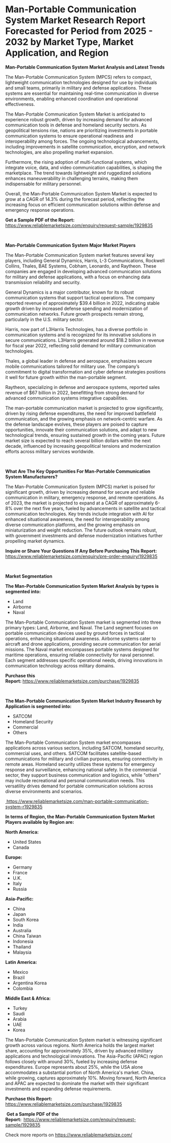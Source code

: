 <p><h1>Man-Portable Communication System Market Research Report Forecasted for Period from 2025 -  2032 by Market Type, Market Application, and Region</h1></p><p><strong>Man-Portable Communication System Market Analysis and Latest Trends</strong></p>
<p><p>The Man-Portable Communication System (MPCS) refers to compact, lightweight communication technologies designed for use by individuals and small teams, primarily in military and defense applications. These systems are essential for maintaining real-time communication in diverse environments, enabling enhanced coordination and operational effectiveness.</p><p>The Man-Portable Communication System Market is anticipated to experience robust growth, driven by increasing demand for advanced communication tools in defense and homeland security sectors. As geopolitical tensions rise, nations are prioritizing investments in portable communication systems to ensure operational readiness and interoperability among forces. The ongoing technological advancements, including improvements in satellite communication, encryption, and network technologies, are also propelling market expansion.</p><p>Furthermore, the rising adoption of multi-functional systems, which integrate voice, data, and video communication capabilities, is shaping the marketplace. The trend towards lightweight and ruggedized solutions enhances maneuverability in challenging terrains, making them indispensable for military personnel.</p><p>Overall, the Man-Portable Communication System Market is expected to grow at a CAGR of 14.3% during the forecast period, reflecting the increasing focus on efficient communication solutions within defense and emergency response operations.</p></p>
<p><strong>Get a Sample PDF of the Report:&nbsp;</strong> <a href="https://www.reliablemarketsize.com/enquiry/request-sample/1929835?utm_campaign=2946&utm_medium=2&utm_source=Github&utm_content=ia&utm_term=29032025&utm_id=man-portable-communication-system">https://www.reliablemarketsize.com/enquiry/request-sample/1929835</a></p>
<p>&nbsp;</p>
<p><strong>Man-Portable Communication System Major Market Players</strong></p>
<p><p>The Man-Portable Communication System market features several key players, including General Dynamics, Harris, L-3 Communications, Rockwell Collins, Thales, BAE Systems, Cobham, Leonardo, and Raytheon. These companies are engaged in developing advanced communication solutions for military and defense applications, with a focus on enhancing data transmission reliability and security.</p><p>General Dynamics is a major contributor, known for its robust communication systems that support tactical operations. The company reported revenue of approximately $39.4 billion in 2022, indicating stable growth driven by increased defense spending and modernization of communication networks. Future growth prospects remain strong, particularly in the U.S. military sector.</p><p>Harris, now part of L3Harris Technologies, has a diverse portfolio in communication systems and is recognized for its innovative solutions in secure communications. L3Harris generated around $18.2 billion in revenue for fiscal year 2022, reflecting solid demand for military communication technologies.</p><p>Thales, a global leader in defense and aerospace, emphasizes secure mobile communications tailored for military use. The company’s commitment to digital transformation and cyber defense strategies positions it well for future growth within the man-portable segment.</p><p>Raytheon, specializing in defense and aerospace systems, reported sales revenue of $67 billion in 2022, benefitting from strong demand for advanced communication systems integrative capabilities.</p><p>The man-portable communication market is projected to grow significantly, driven by rising defense expenditures, the need for improved battlefield communication, and the growing emphasis on network-centric warfare. As the defense landscape evolves, these players are poised to capture opportunities, innovate their communication solutions, and adapt to new technological trends, ensuring sustained growth in the coming years. Future market size is expected to reach several billion dollars within the next decade, influenced by increasing geopolitical tensions and modernization efforts across military services worldwide.</p></p>
<p>&nbsp;</p>
<p><strong>What Are The Key Opportunities For Man-Portable Communication System Manufacturers?</strong></p>
<p><p>The Man-Portable Communication System (MPCS) market is poised for significant growth, driven by increasing demand for secure and reliable communication in military, emergency response, and remote operations. As of 2023, the market is projected to expand at a CAGR of approximately 6-8% over the next five years, fueled by advancements in satellite and tactical communication technologies. Key trends include integration with AI for enhanced situational awareness, the need for interoperability among diverse communication platforms, and the growing emphasis on miniaturization and weight reduction. The future outlook remains robust, with government investments and defense modernization initiatives further propelling market dynamics.</p></p>
<p><strong>Inquire or Share Your Questions If Any Before Purchasing This Report:</strong> <a href="https://www.reliablemarketsize.com/enquiry/pre-order-enquiry/1929835?utm_campaign=2946&utm_medium=2&utm_source=Github&utm_content=ia&utm_term=29032025&utm_id=man-portable-communication-system">https://www.reliablemarketsize.com/enquiry/pre-order-enquiry/1929835</a></p>
<p>&nbsp;</p>
<p><strong>Market Segmentation</strong></p>
<p><strong>The Man-Portable Communication System Market Analysis by types is segmented into:</strong></p>
<p><ul><li>Land</li><li>Airborne</li><li>Naval</li></ul></p>
<p><p>The Man-Portable Communication System market is segmented into three primary types: Land, Airborne, and Naval. The Land segment focuses on portable communication devices used by ground forces in tactical operations, enhancing situational awareness. Airborne systems cater to aircraft and drone applications, providing secure communication for aerial missions. The Naval market encompasses portable systems designed for maritime operations, ensuring reliable connectivity for naval personnel. Each segment addresses specific operational needs, driving innovations in communication technology across military domains.</p></p>
<p><strong>Purchase this Report:&nbsp;</strong><a href="https://www.reliablemarketsize.com/purchase/1929835?utm_campaign=2946&utm_medium=2&utm_source=Github&utm_content=ia&utm_term=29032025&utm_id=man-portable-communication-system">https://www.reliablemarketsize.com/purchase/1929835</a></p>
<p>&nbsp;</p>
<p><strong>The Man-Portable Communication System Market Industry Research by Application is segmented into:</strong></p>
<p><ul><li>SATCOM</li><li>Homeland Security</li><li>Commercial</li><li>Others</li></ul></p>
<p><p>The Man-Portable Communication System market encompasses applications across various sectors, including SATCOM, homeland security, commercial uses, and others. SATCOM facilitates satellite-based communications for military and civilian purposes, ensuring connectivity in remote areas. Homeland security utilizes these systems for emergency response and surveillance, enhancing national safety. In the commercial sector, they support business communication and logistics, while "others" may include recreational and personal communication needs. This versatility drives demand for portable communication solutions across diverse environments and scenarios.</p></p>
<p><a href="https://www.reliablemarketsize.com/man-portable-communication-system-r1929835?utm_campaign=2946&utm_medium=2&utm_source=Github&utm_content=ia&utm_term=29032025&utm_id=man-portable-communication-system">&nbsp;https://www.reliablemarketsize.com/man-portable-communication-system-r1929835</a></p>
<p><strong>In terms of Region, the Man-Portable Communication System Market Players available by Region are:</strong></p>
<p>
    <p> <strong> North America: </strong>
        <ul>
            <li>United States</li>
            <li>Canada</li>
        </ul>
        </p> 
    <p> <strong> Europe: </strong>
        <ul>
            <li>Germany</li>
            <li>France</li>
            <li>U.K.</li>
            <li>Italy</li>
            <li>Russia</li>
        </ul>
        </p> 
    <p> <strong> Asia-Pacific: </strong>
        <ul>
            <li>China</li>
            <li>Japan</li>
            <li>South Korea</li>
            <li>India</li>
            <li>Australia</li>
            <li>China Taiwan</li>
            <li>Indonesia</li>
            <li>Thailand</li>
            <li>Malaysia</li>
        </ul>
        </p> 
    <p> <strong> Latin America: </strong>
        <ul>
            <li>Mexico</li>
            <li>Brazil</li>
            <li>Argentina Korea</li>
            <li>Colombia</li>
        </ul>
        </p> 
    <p> <strong> Middle East & Africa: </strong>
        <ul>
            <li>Turkey</li>
            <li>Saudi</li>
            <li>Arabia</li>
            <li>UAE</li>
            <li>Korea</li>
        </ul>
    </p>
    </p>
<p><p>The Man-Portable Communication System market is witnessing significant growth across various regions. North America holds the largest market share, accounting for approximately 35%, driven by advanced military applications and technological innovations. The Asia-Pacific (APAC) region follows closely with around 30%, fueled by increasing defense expenditures. Europe represents about 25%, while the USA alone accommodates a substantial portion of North America's market. China, while growing, captures approximately 10%. Moving forward, North America and APAC are expected to dominate the market with their significant investments and expanding defense requirements.</p></p>
<p><strong>Purchase this Report: </strong><a href="https://www.reliablemarketsize.com/purchase/1929835?utm_campaign=2946&utm_medium=2&utm_source=Github&utm_content=ia&utm_term=29032025&utm_id=man-portable-communication-system">https://www.reliablemarketsize.com/purchase/1929835</a></p>
<p>&nbsp;<strong>Get a Sample PDF of the Report:&nbsp;&nbsp;</strong><a href="https://www.reliablemarketsize.com/enquiry/request-sample/1929835?utm_campaign=2946&utm_medium=2&utm_source=Github&utm_content=ia&utm_term=29032025&utm_id=man-portable-communication-system">https://www.reliablemarketsize.com/enquiry/request-sample/1929835</a></p>
<p><strong></strong></p>
<p>Check more reports on <a href="https://www.reliablemarketsize.com/?utm_campaign=2946&utm_medium=2&utm_source=Github&utm_content=ia&utm_term=29032025&utm_id=man-portable-communication-system">https://www.reliablemarketsize.com/</a></p>